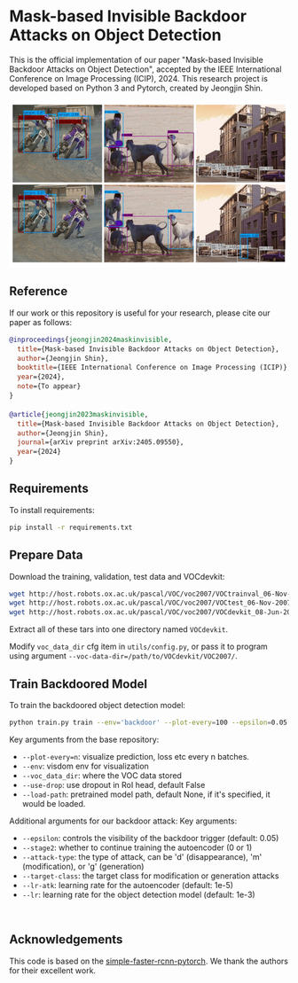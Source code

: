 # Mask-based Invisible Backdoor Attacks on Object Detection

This is the official implementation of our paper "Mask-based Invisible Backdoor Attacks on Object Detection", accepted by the IEEE International Conference on Image Processing (ICIP), 2024. This research project is developed based on Python 3 and Pytorch, created by Jeongjin Shin.


<img src="./imgs/example.jpg" width="550px" height="300px" title="inter_area"/>

## Reference

If our work or this repository is useful for your research, please cite our paper as follows:

```bibtex
@inproceedings{jeongjin2024maskinvisible,
  title={Mask-based Invisible Backdoor Attacks on Object Detection},
  author={Jeongjin Shin},
  booktitle={IEEE International Conference on Image Processing (ICIP)},
  year={2024},
  note={To appear}
}

@article{jeongjin2023maskinvisible,
  title={Mask-based Invisible Backdoor Attacks on Object Detection},
  author={Jeongjin Shin},
  journal={arXiv preprint arXiv:2405.09550},
  year={2024}
}
```

## Requirements

To install requirements:

```bash
pip install -r requirements.txt
```

## Prepare Data

Download the training, validation, test data and VOCdevkit:

```bash
wget http://host.robots.ox.ac.uk/pascal/VOC/voc2007/VOCtrainval_06-Nov-2007.tar
wget http://host.robots.ox.ac.uk/pascal/VOC/voc2007/VOCtest_06-Nov-2007.tar 
wget http://host.robots.ox.ac.uk/pascal/VOC/voc2007/VOCdevkit_08-Jun-2007.tar
```

Extract all of these tars into one directory named `VOCdevkit`.

Modify `voc_data_dir` cfg item in `utils/config.py`, or pass it to program using argument `--voc-data-dir=/path/to/VOCdevkit/VOC2007/`.

## Train Backdoored Model

To train the backdoored object detection model:
```bash
python train.py train --env='backdoor' --plot-every=100 --epsilon=0.05 --stage2=0 --attack-type='d' --target-class=14 --lr-atk=1e-5 --lr=0.001
```
Key arguments from the base repository:
- `--plot-every=n`: visualize prediction, loss etc every n batches.
- `--env`: visdom env for visualization
- `--voc_data_dir`: where the VOC data stored
- `--use-drop`: use dropout in RoI head, default False
- `--load-path`: pretrained model path, default None, if it's specified, it would be loaded.

Additional arguments for our backdoor attack:
Key arguments:
- `--epsilon`: controls the visibility of the backdoor trigger (default: 0.05)
- `--stage2`: whether to continue training the autoencoder (0 or 1)
- `--attack-type`: the type of attack, can be 'd' (disappearance), 'm' (modification), or 'g' (generation)
- `--target-class`: the target class for modification or generation attacks
- `--lr-atk`: learning rate for the autoencoder (default: 1e-5)
- `--lr`: learning rate for the object detection model (default: 1e-3)

<br>

## Acknowledgements

This code is based on the [simple-faster-rcnn-pytorch](https://github.com/chenyuntc/simple-faster-rcnn-pytorch).
We thank the authors for their excellent work.
